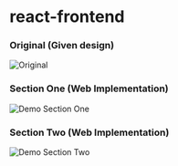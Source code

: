 # react-frontend

### Original (Given design)
![Original](https://drive.google.com/uc?export=view&id=1KUhQjLSznb2Hiqoi3DT72SyQNOl3cpEN)
### Section One (Web Implementation)
![Demo Section One](https://drive.google.com/uc?export=view&id=1XdblPg_kOUf1sf_VXBUdqvfQK1OzV6_f)
### Section Two (Web Implementation)
![Demo Section Two](https://drive.google.com/uc?export=view&id=1IfN7JJ1bJ-K02JHpblYXQ4cqoyhb1cU8)
